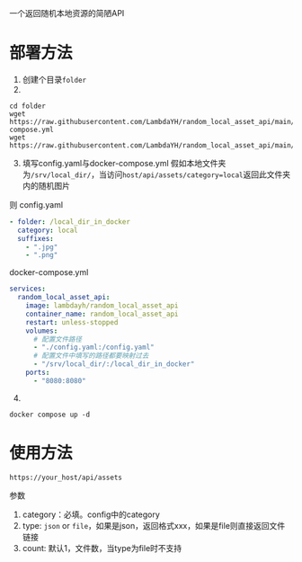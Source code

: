 一个返回随机本地资源的简陋API

# 部署方法

1. 创建个目录`folder`
2. 
```
cd folder
wget https://raw.githubusercontent.com/LambdaYH/random_local_asset_api/main/docker-compose.yml
wget https://raw.githubusercontent.com/LambdaYH/random_local_asset_api/main/config.yaml
```
3. 填写config.yaml与docker-compose.yml
假如本地文件夹为`/srv/local_dir/`，当访问`host/api/assets/category=local`返回此文件夹内的随机图片

则
config.yaml
```yaml
- folder: /local_dir_in_docker
  category: local
  suffixes: 
    - ".jpg"
    - ".png"
```
docker-compose.yml
```yaml
services:
  random_local_asset_api:
    image: lambdayh/random_local_asset_api
    container_name: random_local_asset_api
    restart: unless-stopped
    volumes:
      # 配置文件路径
      - "./config.yaml:/config.yaml"
      # 配置文件中填写的路径都要映射过去
      - "/srv/local_dir/:/local_dir_in_docker"
    ports:
      - "8080:8080"
```
4. 
```
docker compose up -d
```

# 使用方法

`https://your_host/api/assets`

参数
1. category：必填。config中的category
2. type: `json` or `file`，如果是json，返回格式xxx，如果是file则直接返回文件链接
3. count: 默认1，文件数，当type为file时不支持